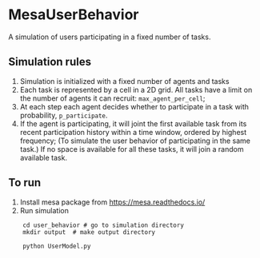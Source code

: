 # MesaUserBehavior

A simulation of users participating in a fixed number of tasks.

## Simulation rules
1. Simulation is initialized with a fixed number of agents and tasks  
1. Each task is represented by a cell in a 2D grid. All tasks have a limit on
   the number of agents it can recruit: `max_agent_per_cell`;
2. At each step each agent decides whether to participate in a task with
      probability, `p_participate`.
3. If the agent is participating, it will joint the first available task
   from its recent participation history within a time window, ordered by highest frequency;
   (To simulate the user behavior of participating in the same task.)
   If no space is available for all these tasks, it will join a random available task.



## To run
1. Install mesa package from https://mesa.readthedocs.io/
2. Run simulation
```
    cd user_behavior # go to simulation directory
    mkdir output  # make output directory

    python UserModel.py
```
